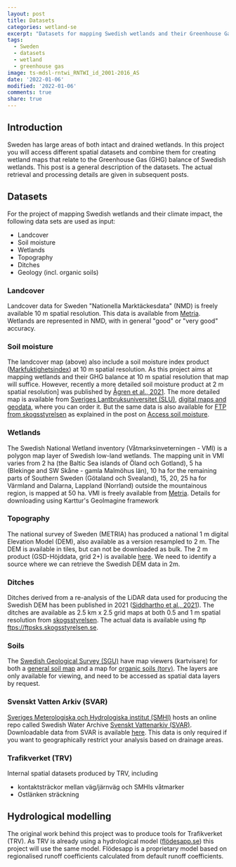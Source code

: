 ```yaml
---
layout: post
title: Datasets
categories: wetland-se
excerpt: "Datasets for mapping Swedish wetlands and their Greenhouse Gas (GHG) balance"
tags:
  - Sweden
  - datasets
  - wetland
  - greenhouse gas
image: ts-mdsl-rntwi_RNTWI_id_2001-2016_AS
date: '2022-01-06'
modified: '2022-01-06'
comments: true
share: true
---
```


## Introduction

Sweden has large areas of both intact and drained wetlands. In this project you will access different spatial datasets and combine them for creating wetland maps that relate to the Greenhouse Gas (GHG) balance of Swedish wetlands. This post is a general description of the datasets. The actual retrieval and processing details are given in subsequent posts.

## Datasets

For the project of mapping Swedish wetlands and their climate impact, the following data sets are used as input:

- Landcover
- Soil moisture
- Wetlands
- Topography
- Ditches
- Geology (incl. organic soils)

### Landcover

Landcover data for Sweden "Nationella Marktäckesdata" (NMD) is freely available 10 m spatial resolution. This data is available from [Metria](https://gpt.vic-metria.nu/data/land/NMD). Wetlands are represented in NMD, with in general "good" or "very good" accuracy.

### Soil moisture

The landcover map (above) also include a soil moisture index product ([Markfuktighetsindex](https://gpt.vic-metria.nu/data/land/NMD)) at 10 m spatial resolution. As this project aims at mapping wetlands and their GHG balance at 10 m spatial resolution that map will suffice. However, recently a more detailed soil moisture product at 2 m spatial resolution] was published by [Ågren et al., 2021](https://doi.org/10.1016/j.geoderma.2021.115280). The more detailed map is available from [Sveriges Lantbruksuniversitet (SLU)](https://www.slu.se), [digital maps and geodata](https://www.slu.se/site/bibliotek/soka-och-lana/soka/digitala-kartor/), where you can order it. But the same data is also available for [FTP from skogsstyrelsen]() as explained in the post on [Access soil moisture](../wetland-se_download-soil-moisture/).

### Wetlands

The Swedish National Wetland inventory (Våtmarksinveterningen - VMI) is a polygon map layer of Swedish low-land wetlands. The mapping unit in VMI varies from 2 ha (the Baltic Sea islands of Öland och Gotland), 5 ha  (Blekinge and SW Skåne - gamla Malmöhus län), 10 ha for the remaining parts of Southern Sweden (Götaland och Svealand), 15, 20, 25 ha for Värmland and Dalarna, Lappland (Norrland) outside the mountainous region, is mapped at 50 ha. VMI is freely available from [Metria](https://gpt.vic-metria.nu/vmi). Details for downloading using Karttur's GeoImagine framework

### Topography

The national survey of Sweden (METRIA) has produced a national 1 m digital Elevation Model (DEM), also available as a version resampled to 2 m. The DEM is available in tiles, but can not be downloaded as bulk. The 2 m product (GSD-Höjddata, grid 2+) is available [here](https://www.lantmateriet.se/globalassets/kartor-och-geografisk-information/hojddata/hojd2_plus_2.8.pdf). We need to identify a source where we can retrieve the Swedish DEM data in 2m.

### Ditches

Ditches derived from a re-analysis of the LiDAR data used for producing the Swedish DEM has been published in 2021 ([Siddhartho et al., 2021](https://meetingorganizer.copernicus.org/EGU21/EGU21-2226.html)). The ditches are available as 2.5 km x 2.5 grid maps at both 0.5 and 1 m spatial resolution from [skogsstyrelsen](https://www.skogsstyrelsen.se/sjalvservice/karttjanster/geodatatjanster/ftp/). The actual data is available using ftp [ftps://ftpsks.skogsstyrelsen.se](ftps://ftpsks.skogsstyrelsen.se).

### Soils

The [Swedish Geological Survey (SGU)](https://www.sgu.se) have map viewers (kartvisare) for both a [general soil map](https://apps.sgu.se/kartvisare/kartvisare-jordarter-25-100.html) and a map for [organic soils (torv)](https://apps.sgu.se/kartvisare/kartvisare-torv.html). The layers are only available for viewing, and need to be accessed as spatial data layers by request.

### Svenskt Vatten Arkiv (SVAR)

[Sveriges Meterologiska och Hydrologiska institut (SMHI)](www.smhi.se) hosts an online repo called Swedish Water Archive [Svenskt Vattenarkiv (SVAR)](https://www.smhi.se/data/hydrologi/svenskt-vattenarkiv). Downloadable data from SVAR is available [here](https://www.smhi.se/data/hydrologi/sjoar-och-vattendrag/ladda-ner-data-fran-svenskt-vattenarkiv-1.20127). This data is only required if you want to geographically restrict your analysis based on drainage areas.

### Trafikverket (TRV)

Internal spatial datasets produced by TRV, including

- kontaktsträckor mellan väg/järnväg och SMHIs våtmarker
- Ostlänken sträckning

## Hydrological modelling

The original work behind this project was to produce tools for Trafikverket (TRV). As TRV is already using a hydrological model ([flödesapp.se](https://flöde.se)) this project will use the same model. Flödesapp is a proprietary model based on regionalised runoff coefficients calculated from default runoff coefficients.

